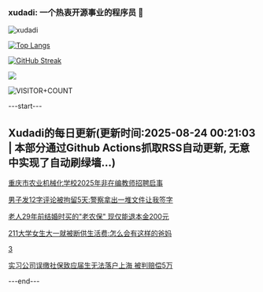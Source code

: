 ### xudadi: 一个热衷开源事业的程序员 👋

![xudadi](https://github-readme-stats-git-masterorgs-github-readme-stats-team.vercel.app/api?username=xudadi)

[![Top Langs](https://github-readme-stats.vercel.app/api/top-langs/?username=xudadi)](https://github.com/anuraghazra/github-readme-stats)

[![GitHub Streak](https://streak-stats.demolab.com?user=xudadi&locale=zh_Hans)](https://git.io/streak-stats)

![](https://raw.githubusercontent.com/xudadi/xudadi/main/assets/github-contribution-grid-snake.svg)

![VISITOR+COUNT](https://komarev.com/ghpvc/?username=xudadi&label=VISITOR+COUNT)


---start---

## Xudadi的每日更新(更新时间:2025-08-24 00:21:03 | 本部分通过Github Actions抓取RSS自动更新, 无意中实现了自动刷绿墙...)

[重庆市农业机械化学校2025年非在编教师招聘启事](https://www.gongkaoleida.com/article/2583320)

[男子发12字评论被拘留5天:警察拿出一堆文件让我签字](https://m.163.com/news/article/K7KNP23V0514R9P4.html)

[老人29年前结婚时买的"老农保" 现仅能退本金200元](https://m.163.com/news/article/K7KMO3FD0514R9P4.html)

[211大学女生大一就被断供生活费:怎么会有这样的爸妈](https://m.163.com/news/article/K7IQL2SV05506O99.html)

[3](https://m.163.com/touch/news/sub/domestic)

[实习公司误缴社保致应届生无法落户上海 被判赔偿5万](https://m.163.com/news/article/K7L9QV9K05345ARG.html)

---end---
